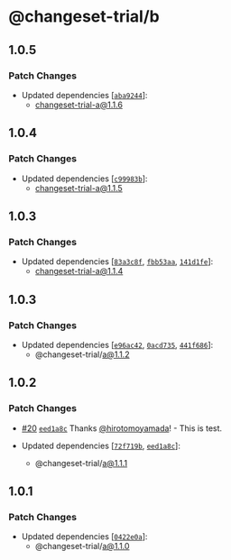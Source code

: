 # @changeset-trial/b

## 1.0.5

### Patch Changes

- Updated dependencies [[`aba9244`](https://github.com/hirotomoyamada/changeset-trial/commit/aba9244e401861b828319f38f236cbd4b769de69)]:
  - changeset-trial-a@1.1.6

## 1.0.4

### Patch Changes

- Updated dependencies [[`c99983b`](https://github.com/hirotomoyamada/changeset-trial/commit/c99983ba84545a0111daa50a0dd2cab878c5c562)]:
  - changeset-trial-a@1.1.5

## 1.0.3

### Patch Changes

- Updated dependencies [[`83a3c8f`](https://github.com/hirotomoyamada/changeset-trial/commit/83a3c8fcfc19e48bacb6b3bed1696fadc57371e3), [`fbb53aa`](https://github.com/hirotomoyamada/changeset-trial/commit/fbb53aa2eb77e9104c5f1ab7cb9f613114824907), [`141d1fe`](https://github.com/hirotomoyamada/changeset-trial/commit/141d1fe9e79c37985917d78c1f0b4dfbfd5a8c46)]:
  - changeset-trial-a@1.1.4

## 1.0.3

### Patch Changes

- Updated dependencies [[`e96ac42`](https://github.com/hirotomoyamada/changeset-trial/commit/e96ac42ccc04e3ce1ed6a97f754ea0106ef7ed8c), [`0acd735`](https://github.com/hirotomoyamada/changeset-trial/commit/0acd735bd8c02d4b808d6cde775e3f8ac3aa61ec), [`441f686`](https://github.com/hirotomoyamada/changeset-trial/commit/441f686b387247f90a9759bcc009fc171ade4eee)]:
  - @changeset-trial/a@1.1.2

## 1.0.2

### Patch Changes

- [#20](https://github.com/hirotomoyamada/changeset-trial/pull/20) [`eed1a8c`](https://github.com/hirotomoyamada/changeset-trial/commit/eed1a8c19c10d84aead90344483209e8a5019ef2) Thanks [@hirotomoyamada](https://github.com/hirotomoyamada)! - This is test.

- Updated dependencies [[`72f719b`](https://github.com/hirotomoyamada/changeset-trial/commit/72f719bd687b976f30a8cd5c83e8476e38401c2f), [`eed1a8c`](https://github.com/hirotomoyamada/changeset-trial/commit/eed1a8c19c10d84aead90344483209e8a5019ef2)]:
  - @changeset-trial/a@1.1.1

## 1.0.1

### Patch Changes

- Updated dependencies [[`0422e0a`](https://github.com/hirotomoyamada/changeset-trial/commit/0422e0a4d5c483b784def26e15b2f5528548c45d)]:
  - @changeset-trial/a@1.1.0
